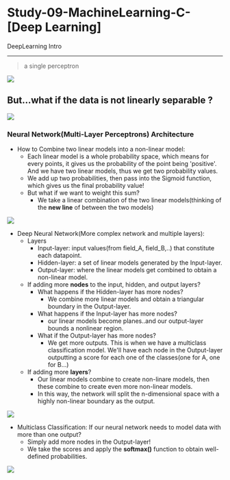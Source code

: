 # Study-09-MachineLearning-C-[Deep Learning]
DeepLearning Intro

----------------------------------------------------------------------------------------------------------------------------------------
> a single perceptron
<img src="https://user-images.githubusercontent.com/31917400/41435071-8fdfdd98-7015-11e8-8984-9237b02a18ec.jpg" />

## But...what if the data is not linearly separable ?
<img src="https://user-images.githubusercontent.com/31917400/41435452-c25ebfae-7016-11e8-808c-8e740d608806.jpg" />

### Neural Network(Multi-Layer Perceptrons) Architecture
 - How to Combine two linear models into a non-linear model:
   - Each linear model is a whole probability space, which means for every points, it gives us the probability of the point being 'positive'. And we have two linear models, thus we get two probability values.  
   - We add up two probabilities, then pass into the Sigmoid function, which gives us the final probability value!
   - But what if we want to weight this sum? 
     - We take a linear combination of the two linear models(thinking of the **new line** of between the two models)
<img src="https://user-images.githubusercontent.com/31917400/41471198-de1cd444-70aa-11e8-9908-cabaf9373110.jpg" />

 - Deep Neural Network(More complex network and multiple layers):
   - Layers
     - Input-layer: input values(from field_A, field_B,..) that constitute each datapoint.  
     - Hidden-layer: a set of linear models generated by the Input-layer.
     - Output-layer: where the linear models get combined to obtain a non-linear model.
   - If adding more **nodes** to the input, hidden, and output layers?
     - What happens if the Hidden-layer has more nodes?
       - We combine more linear models and obtain a triangular boundary in the Output-layer. 
     - What happens if the Input-layer has more nodes?
       - our linear models become planes..and our output-layer bounds a nonlinear region.
     - What if the Output-layer has more nodes?
       - We get more outputs. This is when we have a multiclass classification model. We'll have each node in the Output-layer outputting a score for each one of the classes(one for A, one for B...)
   - If adding more **layers**?
     - Our linear models combine to create non-linare models, then these combine to create even more non-linear models.
     - In this way, the network will split the n-dimensional space with a highly non-linear boundary as the output.  
<img src="https://user-images.githubusercontent.com/31917400/41473766-1f9e9f9a-70b2-11e8-8839-e1e67a215c09.jpg" />
     
 - Multiclass Classification: If our neural network needs to model data with more than one output?
   - Simply add more nodes in the Output-layer!
   - We take the scores and apply the **softmax()** function to obtain well-defined probabilities.  
<img src="https://user-images.githubusercontent.com/31917400/41475409-a2493d70-70b6-11e8-80b1-dc178c478fdf.jpg" />












































